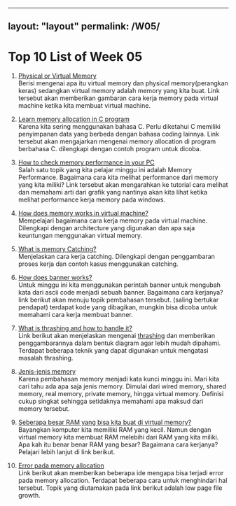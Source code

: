 
---
layout: "layout"
permalink: /W05/
---

# Top 10 List of Week 05

1. [Physical or Virtual Memory](https://answers.microsoft.com/en-us/windows/forum/windows_10-performance/physical-and-virtual-memory-in-windows-10/e36fb5bc-9ac8-49af-951c-e7d39b979938)<br>
Berisi mengenai apa itu virtual memory dan physical memory(perangkan keras) sedangkan virtual memory adalah memory yang kita buat. Link tersebut akan memberikan gambaran cara kerja memory pada virtual machine ketika kita membuat virtual machine.

2. [Learn memory allocation in C program](https://www.geeksforgeeks.org/dynamic-memory-allocation-in-c-using-malloc-calloc-free-and-realloc/)<br>
Karena kita sering menggunakan bahasa C. Perlu diketahui C memiliki penyimpanan data yang berbeda dengan bahasa coding lainnya. Link tersebut akan mengajarkan mengenai memory allocation di program berbahasa C. dilengkapi dengan contoh program untuk dicoba.

3. [How to check memory performance in your PC](https://www.groovypost.com/howto/monitor-pc-memory-performance-usage/)<br>
Salah satu topik yang kita pelajar minggu ini adalah Memory Performance. Bagaimana cara kita melihat performance dari memory yang kita miliki? Link tersebut akan mengarahkan ke tutorial cara melihat dan memahami arti dari grafik yang nantinya akan kita lihat ketika melihat performance kerja memory pada windows.

4. [How does memory works in virtual machine?](https://searchstorage.techtarget.com/definition/virtual-memory)<br>
Mempelajari bagaimana cara kerja memory pada virtual machine. Dilengkapi dengan architecture yang digunakan dan apa saja keuntungan menggunakan virtual memory.

5. [What is memory Catching?](https://hazelcast.com/glossary/memory-caching/)<br>
Menjelaskan cara kerja catching. Dilengkapi dengan penggambaran proses kerja dan contoh kasus menggunakan catching.

6. [How does banner works?](https://stackoverflow.com/questions/652517/whats-the-deal-with-the-banner-command)<br>
Untuk minggu ini kita menggunakan perintah banner untuk mengubah kata dari ascii code menjadi sebuah banner. Bagaimana cara kerjanya? link berikut akan menuju topik pembahasan tersebut. (saling bertukar pendapat) terdapat kode yang dibagikan, mungkin bisa dicoba untuk memahami cara kerja membuat banner.
 
7. [What is thrashing and how to handle it?](https://www.geeksforgeeks.org/techniques-to-handle-thrashing/)<br>
Link berikut akan menjelaskan mengenai [thrashing](https://www.scaler.com/topics/thrashing-in-os/) dan memberikan penggambarannya dalam bentuk diagram agar lebih mudah dipahami. Terdapat beberapa teknik yang dapat digunakan untuk mengatasi masalah thrashing.

8. [Jenis-jenis memory](https://apple.stackexchange.com/questions/104/whats-the-difference-between-real-virtual-shared-and-private-memory)<br>
Karena pembahasan memory menjadi kata kunci minggu ini. Mari kita cari tahu ada apa saja jenis memory. Dimulai dari wired memory, shared memory, real memory, private memory, hingga virtual memory. Definisi cukup singkat sehingga setidaknya memahami apa maksud dari memory tersebut.

9. [Seberapa besar RAM yang bisa kita buat di virtual memory?](https://www.ultraedit.com/support/tutorials-power-tips/ultracompare/increase-virtual-memory.html)<br>
Bayangkan komputer kita memiliki RAM yang kecil. Namun dengan virtual memory kita membuat RAM melebihi dari RAM yang kita miliki. Apa kah itu benar benar RAM yang besar? Bagaimana cara kerjanya? Pelajari lebih lanjut di link berikut.

10. [Error pada memory allocation](https://docs.microsoft.com/en-us/troubleshoot/windows-client/performance/slow-page-file-growth-memory-allocation-errors)<br>
Link berikut akan memberikan beberapa ide mengapa bisa terjadi error pada memory allocation. Terdapat beberapa cara untuk menghindari hal tersebut. Topik yang diutamakan pada link berikut adalah low page file growth.
